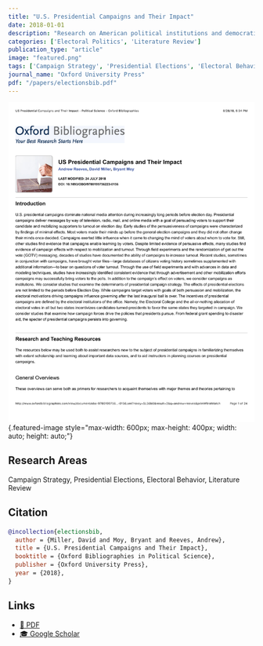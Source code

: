```yaml
---
title: "U.S. Presidential Campaigns and Their Impact"
date: 2018-01-01
description: "Research on American political institutions and democratic governance."
categories: ['Electoral Politics', 'Literature Review']
publication_type: "article"
image: "featured.png"
tags: ['Campaign Strategy', 'Presidential Elections', 'Electoral Behavior', 'Literature Review']
journal_name: "Oxford University Press"
pdf: "/papers/electionsbib.pdf"
---
```


![](featured.png){.featured-image style="max-width: 600px; max-height: 400px; width: auto; height: auto;"}

## Research Areas

Campaign Strategy, Presidential Elections, Electoral Behavior, Literature Review

## Citation

```bibtex
@incollection{electionsbib,
  author = {Miller, David and Moy, Bryant and Reeves, Andrew},
  title = {U.S. Presidential Campaigns and Their Impact},
  booktitle = {Oxford Bibliographies in Political Science},
  publisher = {Oxford University Press},
  year = {2018},
}
```

## Links

- [📄 PDF](/papers/electionsbib.pdf)
- [🎓 Google Scholar](https://scholar.google.com/scholar?q=U.S.%20Presidential%20Campaigns%20and%20Their%20Impact)